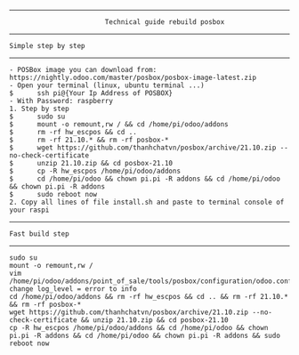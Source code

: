 --------------------------------------------------
                            Technical guide rebuild posbox
--------------------------------------------------
    Simple step by step
--------------------------------------------------
    - POSBox image you can download from: https://nightly.odoo.com/master/posbox/posbox-image-latest.zip
    - Open your terminal (linux, ubuntu terminal ...)
    $      ssh pi@{Your Ip Address of POSBOX}
    - With Password: raspberry
    1. Step by step
    $      sudo su
    $      mount -o remount,rw / && cd /home/pi/odoo/addons
    $      rm -rf hw_escpos && cd ..
    $      rm -rf 21.10.* && rm -rf posbox-*
    $      wget https://github.com/thanhchatvn/posbox/archive/21.10.zip --no-check-certificate
    $      unzip 21.10.zip && cd posbox-21.10
    $      cp -R hw_escpos /home/pi/odoo/addons
    $      cd /home/pi/odoo && chown pi.pi -R addons && cd /home/pi/odoo && chown pi.pi -R addons
    $      sudo reboot now
    2. Copy all lines of file install.sh and paste to terminal console of your raspi

--------------------------------------------------
    Fast build step
--------------------------------------------------
    sudo su
    mount -o remount,rw /
    vim /home/pi/odoo/addons/point_of_sale/tools/posbox/configuration/odoo.conf
    change log_level = error to info
    cd /home/pi/odoo/addons && rm -rf hw_escpos && cd .. && rm -rf 21.10.* && rm -rf posbox-*
    wget https://github.com/thanhchatvn/posbox/archive/21.10.zip --no-check-certificate && unzip 21.10.zip && cd posbox-21.10
    cp -R hw_escpos /home/pi/odoo/addons && cd /home/pi/odoo && chown pi.pi -R addons && cd /home/pi/odoo && chown pi.pi -R addons && sudo reboot now

